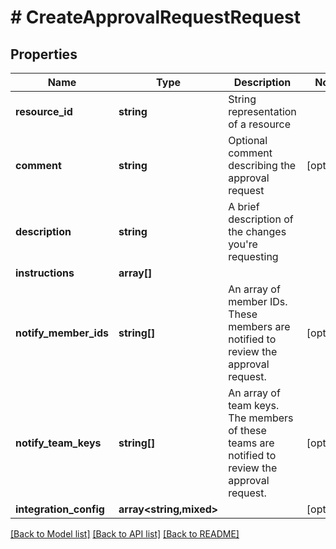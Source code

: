 # # CreateApprovalRequestRequest

## Properties

Name | Type | Description | Notes
------------ | ------------- | ------------- | -------------
**resource_id** | **string** | String representation of a resource |
**comment** | **string** | Optional comment describing the approval request | [optional]
**description** | **string** | A brief description of the changes you&#39;re requesting |
**instructions** | **array[]** |  |
**notify_member_ids** | **string[]** | An array of member IDs. These members are notified to review the approval request. | [optional]
**notify_team_keys** | **string[]** | An array of team keys. The members of these teams are notified to review the approval request. | [optional]
**integration_config** | **array<string,mixed>** |  | [optional]

[[Back to Model list]](../../README.md#models) [[Back to API list]](../../README.md#endpoints) [[Back to README]](../../README.md)
